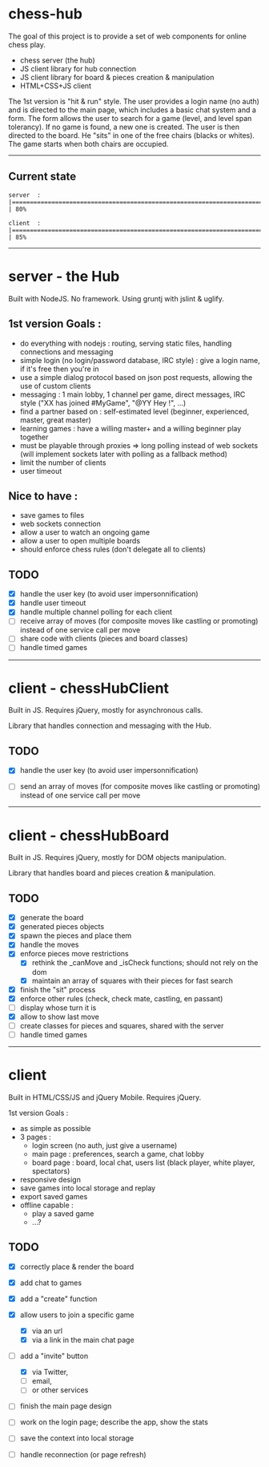 chess-hub
=========

The goal of this project is to provide a set of web components for online chess play.
- chess server (the hub)
- JS client library for hub connection
- JS client library for board & pieces creation & manipulation
- HTML+CSS+JS client

The 1st version is "hit & run" style. The user provides a login name (no auth) and is directed to the main page, which includes a basic chat system and a form. The form allows the user to search for a game (level, and level span tolerancy). If no game is found, a new one is created. The user is then directed to the board. He "sits" in one of the free chairs (blacks or whites). The game starts when both chairs are occupied.

___
Current state
---------

    server  : |===============================================================================>                    | 80%

    client  : |====================================================================================>               | 85%



___
server - the Hub
=========

Built with NodeJS. No framework.
Using gruntj with jslint & uglify.

1st version Goals :
--------
- do everything with nodejs : routing, serving static files, handling connections and messaging
- simple login (no login/password database, IRC style) : give a login name, if it's free then you're in
- use a simple dialog protocol based on json post requests, allowing the use of custom clients
- messaging : 1 main lobby, 1 channel per game, direct messages, IRC style ("XX has joined #MyGame", "@YY Hey !", ...)
- find a partner based on : self-estimated level (beginner, experienced, master, great master)
- learning games : have a willing master+ and a willing beginner play together
- must be playable through proxies => long polling instead of web sockets (will implement sockets later with polling as a fallback method)
- limit the number of clients
- user timeout

Nice to have :
--------
- save games to files
- web sockets connection
- allow a user to watch an ongoing game
- allow a user to open multiple boards
- should enforce chess rules (don't delegate all to clients)


TODO
---------
- [x] handle the user key (to avoid user impersonnification)
- [x] handle user timeout
- [x] handle multiple channel polling for each client
- [ ] receive array of moves (for composite moves like castling or promoting) instead of one service call per move
- [ ] share code with clients (pieces and board classes)
- [ ] handle timed games

___
client - chessHubClient
=========

Built in JS.
Requires jQuery, mostly for asynchronous calls.

Library that handles connection and messaging with the Hub.


TODO
---------
- [x] handle the user key (to avoid user impersonnification)
- [ ] send an array of moves (for composite moves like castling or promoting) instead of one service call per move


___
client - chessHubBoard
=========

Built in JS.
Requires jQuery, mostly for DOM objects manipulation.

Library that handles board and pieces creation & manipulation.

TODO
---------
- [x] generate the board
- [x] generated pieces objects
- [x] spawn the pieces and place them
- [x] handle the moves
- [x] enforce pieces move restrictions
  - [x] rethink the _canMove and _isCheck functions; should not rely on the dom
  - [x] maintain an array of squares with their pieces for fast search
- [x] finish the "sit" process
- [x] enforce other rules (check, check mate, castling, en passant)
- [ ] display whose turn it is
- [x] allow to show last move
- [ ] create classes for pieces and squares, shared with the server
- [ ] handle timed games

___
client
=========

Built in HTML/CSS/JS and jQuery Mobile.
Requires jQuery.

1st version Goals :
- as simple as possible
- 3 pages :
  - login screen (no auth, just give a username)
  - main page : preferences, search a game, chat lobby
  - board page : board, local chat, users list (black player, white player, spectators)
- responsive design
- save games into local storage and replay
- export saved games
- offline capable :
  - play a saved game
  - ...?


TODO
---------
- [x] correctly place & render the board
- [x] add chat to games
- [x] add a "create" function
- [x] allow users to join a specific game
   - [x] via an url
   - [x] via a link in the main chat page
- [ ] add a "invite" button
   - [x] via Twitter, 
   - [ ] email, 
   - [ ] or other services
- [ ] finish the main page design
- [ ] work on the login page; describe the app, show the stats
- [ ] save the context into local storage
- [ ] handle reconnection (or page refresh)


